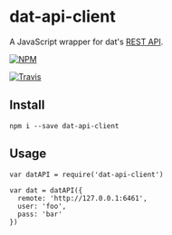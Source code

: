 # dat-api-client

A JavaScript wrapper for dat's [REST API](https://github.com/maxogden/dat/blob/master/docs/rest-api.md).

[![NPM](https://nodei.co/npm/dat-api-client.png?global=true)](https://nodei.co/npm/dat-api-client/)

[![Travis](http://img.shields.io/travis/sethvincent/dat-api-client.svg?style=flat)](https://travis-ci.org/sethvincent/dat-api-client)

## Install

```
npm i --save dat-api-client
```

## Usage

```
var datAPI = require('dat-api-client')

var dat = datAPI({
  remote: 'http://127.0.0.1:6461',
  user: 'foo',
  pass: 'bar'
})
```